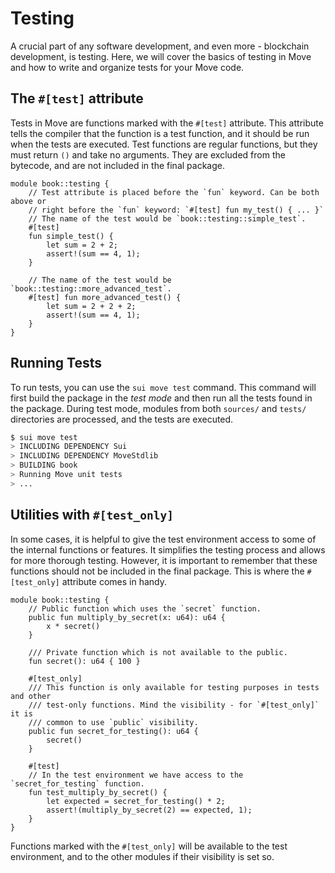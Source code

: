 # Testing

A crucial part of any software development, and even more - blockchain development, is testing. Here, we will cover the basics of testing in Move and how to write and organize tests for your Move code.

## The `#[test]` attribute

Tests in Move are functions marked with the `#[test]` attribute. This attribute tells the compiler that the function is a test function, and it should be run when the tests are executed. Test functions are regular functions, but they must return `()` and take no arguments. They are excluded from the bytecode, and are not included in the final package.

```move
module book::testing {
    // Test attribute is placed before the `fun` keyword. Can be both above or
    // right before the `fun` keyword: `#[test] fun my_test() { ... }`
    // The name of the test would be `book::testing::simple_test`.
    #[test]
    fun simple_test() {
        let sum = 2 + 2;
        assert!(sum == 4, 1);
    }

    // The name of the test would be `book::testing::more_advanced_test`.
    #[test] fun more_advanced_test() {
        let sum = 2 + 2 + 2;
        assert!(sum == 4, 1);
    }
}
```

## Running Tests

To run tests, you can use the `sui move test` command. This command will first build the package in the *test mode* and then run all the tests found in the package. During test mode, modules from both `sources/` and `tests/` directories are processed, and the tests are executed.

```bash
$ sui move test
> INCLUDING DEPENDENCY Sui
> INCLUDING DEPENDENCY MoveStdlib
> BUILDING book
> Running Move unit tests
> ...
```

<!-- TODO: fill output -->

## Utilities with `#[test_only]`

In some cases, it is helpful to give the test environment access to some of the internal functions or features. It simplifies the testing process and allows for more thorough testing. However, it is important to remember that these functions should not be included in the final package. This is where the `#[test_only]` attribute comes in handy.

```move
module book::testing {
    // Public function which uses the `secret` function.
    public fun multiply_by_secret(x: u64): u64 {
        x * secret()
    }

    /// Private function which is not available to the public.
    fun secret(): u64 { 100 }

    #[test_only]
    /// This function is only available for testing purposes in tests and other
    /// test-only functions. Mind the visibility - for `#[test_only]` it is
    /// common to use `public` visibility.
    public fun secret_for_testing(): u64 {
        secret()
    }

    #[test]
    // In the test environment we have access to the `secret_for_testing` function.
    fun test_multiply_by_secret() {
        let expected = secret_for_testing() * 2;
        assert!(multiply_by_secret(2) == expected, 1);
    }
}
```

Functions marked with the `#[test_only]` will be available to the test environment, and to the other modules if their visibility is set so.
